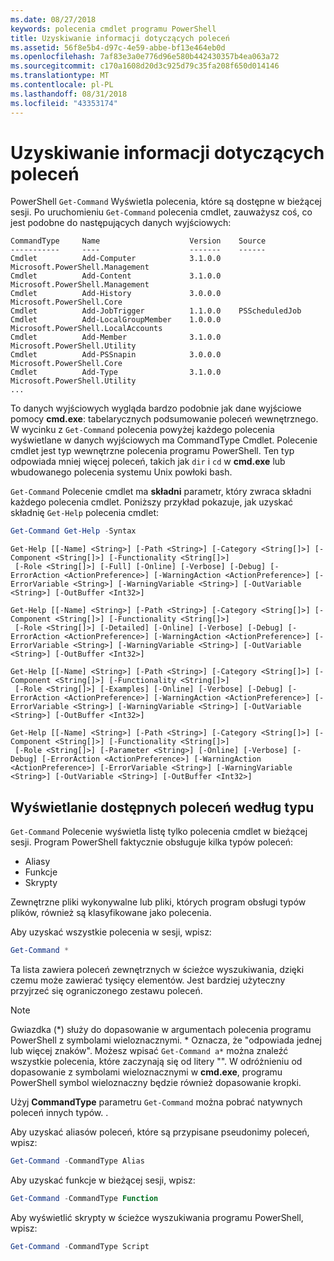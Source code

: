 ```yaml
---
ms.date: 08/27/2018
keywords: polecenia cmdlet programu PowerShell
title: Uzyskiwanie informacji dotyczących poleceń
ms.assetid: 56f8e5b4-d97c-4e59-abbe-bf13e464eb0d
ms.openlocfilehash: 7af83e3a0e776d96e580b442430357b4ea063a72
ms.sourcegitcommit: c170a1608d20d3c925d79c35fa208f650d014146
ms.translationtype: MT
ms.contentlocale: pl-PL
ms.lasthandoff: 08/31/2018
ms.locfileid: "43353174"
---
```

# <a name="getting-information-about-commands"></a>Uzyskiwanie informacji dotyczących poleceń

PowerShell `Get-Command` Wyświetla polecenia, które są dostępne w bieżącej sesji.
Po uruchomieniu `Get-Command` polecenia cmdlet, zauważysz coś, co jest podobne do następujących danych wyjściowych:

```output
CommandType     Name                    Version    Source
-----------     ----                    -------    ------
Cmdlet          Add-Computer            3.1.0.0    Microsoft.PowerShell.Management
Cmdlet          Add-Content             3.1.0.0    Microsoft.PowerShell.Management
Cmdlet          Add-History             3.0.0.0    Microsoft.PowerShell.Core
Cmdlet          Add-JobTrigger          1.1.0.0    PSScheduledJob
Cmdlet          Add-LocalGroupMember    1.0.0.0    Microsoft.PowerShell.LocalAccounts
Cmdlet          Add-Member              3.1.0.0    Microsoft.PowerShell.Utility
Cmdlet          Add-PSSnapin            3.0.0.0    Microsoft.PowerShell.Core
Cmdlet          Add-Type                3.1.0.0    Microsoft.PowerShell.Utility
...
```

To danych wyjściowych wygląda bardzo podobnie jak dane wyjściowe pomocy **cmd.exe**: tabelarycznych podsumowanie poleceń wewnętrznego. W wycinku z `Get-Command` polecenia powyżej każdego polecenia wyświetlane w danych wyjściowych ma CommandType Cmdlet. Polecenie cmdlet jest typ wewnętrzne polecenia programu PowerShell. Ten typ odpowiada mniej więcej poleceń, takich jak `dir` i `cd` w **cmd.exe** lub wbudowanego polecenia systemu Unix powłoki bash.

`Get-Command` Polecenie cmdlet ma **składni** parametr, który zwraca składni każdego polecenia cmdlet. Poniższy przykład pokazuje, jak uzyskać składnię `Get-Help` polecenia cmdlet:

```powershell
Get-Command Get-Help -Syntax
```

```output
Get-Help [[-Name] <String>] [-Path <String>] [-Category <String[]>] [-Component <String[]>] [-Functionality <String[]>]
 [-Role <String[]>] [-Full] [-Online] [-Verbose] [-Debug] [-ErrorAction <ActionPreference>] [-WarningAction <ActionPreference>] [-ErrorVariable <String>] [-WarningVariable <String>] [-OutVariable <String>] [-OutBuffer <Int32>]

Get-Help [[-Name] <String>] [-Path <String>] [-Category <String[]>] [-Component <String[]>] [-Functionality <String[]>]
 [-Role <String[]>] [-Detailed] [-Online] [-Verbose] [-Debug] [-ErrorAction <ActionPreference>] [-WarningAction <ActionPreference>] [-ErrorVariable <String>] [-WarningVariable <String>] [-OutVariable <String>] [-OutBuffer <Int32>]

Get-Help [[-Name] <String>] [-Path <String>] [-Category <String[]>] [-Component <String[]>] [-Functionality <String[]>]
 [-Role <String[]>] [-Examples] [-Online] [-Verbose] [-Debug] [-ErrorAction <ActionPreference>] [-WarningAction <ActionPreference>] [-ErrorVariable <String>] [-WarningVariable <String>] [-OutVariable <String>] [-OutBuffer <Int32>]

Get-Help [[-Name] <String>] [-Path <String>] [-Category <String[]>] [-Component <String[]>] [-Functionality <String[]>]
 [-Role <String[]>] [-Parameter <String>] [-Online] [-Verbose] [-Debug] [-ErrorAction <ActionPreference>] [-WarningAction <ActionPreference>] [-ErrorVariable <String>] [-WarningVariable <String>] [-OutVariable <String>] [-OutBuffer <Int32>]
```

## <a name="displaying-available-command-by-type"></a>Wyświetlanie dostępnych poleceń według typu

`Get-Command` Polecenie wyświetla listę tylko polecenia cmdlet w bieżącej sesji. Program PowerShell faktycznie obsługuje kilka typów poleceń:

- Aliasy
- Funkcje
- Skrypty

Zewnętrzne pliki wykonywalne lub pliki, których program obsługi typów plików, również są klasyfikowane jako polecenia.

Aby uzyskać wszystkie polecenia w sesji, wpisz:

```powershell
Get-Command *
```

Ta lista zawiera poleceń zewnętrznych w ścieżce wyszukiwania, dzięki czemu może zawierać tysięcy elementów.
Jest bardziej użyteczny przyjrzeć się ograniczonego zestawu poleceń.

> [!NOTE]
> Gwiazdka (\*) służy do dopasowanie w argumentach polecenia programu PowerShell z symbolami wieloznacznymi. \* Oznacza, że "odpowiada jednej lub więcej znaków". Możesz wpisać `Get-Command a*` można znaleźć wszystkie polecenia, które zaczynają się od litery "". W odróżnieniu od dopasowanie z symbolami wieloznacznymi w **cmd.exe**, programu PowerShell symbol wieloznaczny będzie również dopasowanie kropki.

Użyj **CommandType** parametru `Get-Command` można pobrać natywnych poleceń innych typów.
.

Aby uzyskać aliasów poleceń, które są przypisane pseudonimy poleceń, wpisz:

```powershell
Get-Command -CommandType Alias
```

Aby uzyskać funkcje w bieżącej sesji, wpisz:

```powershell
Get-Command -CommandType Function
```

Aby wyświetlić skrypty w ścieżce wyszukiwania programu PowerShell, wpisz:

```powershell
Get-Command -CommandType Script
```